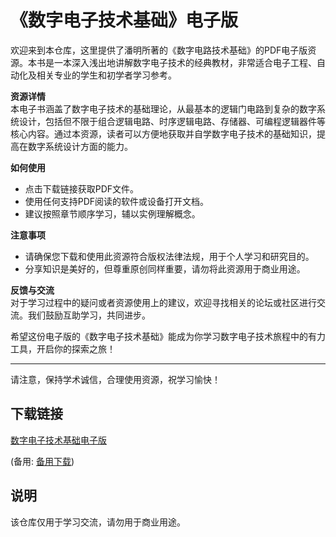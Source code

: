 # 《数字电子技术基础》电子版

欢迎来到本仓库，这里提供了潘明所著的《数字电路技术基础》的PDF电子版资源。本书是一本深入浅出地讲解数字电子技术的经典教材，非常适合电子工程、自动化及相关专业的学生和初学者学习参考。

**资源详情**  
本电子书涵盖了数字电子技术的基础理论，从最基本的逻辑门电路到复杂的数字系统设计，包括但不限于组合逻辑电路、时序逻辑电路、存储器、可编程逻辑器件等核心内容。通过本资源，读者可以方便地获取并自学数字电子技术的基础知识，提高在数字系统设计方面的能力。

**如何使用**  
- 点击下载链接获取PDF文件。
- 使用任何支持PDF阅读的软件或设备打开文档。
- 建议按照章节顺序学习，辅以实例理解概念。

**注意事项**  
- 请确保您下载和使用此资源符合版权法律法规，用于个人学习和研究目的。
- 分享知识是美好的，但尊重原创同样重要，请勿将此资源用于商业用途。

**反馈与交流**  
对于学习过程中的疑问或者资源使用上的建议，欢迎寻找相关的论坛或社区进行交流。我们鼓励互助学习，共同进步。

希望这份电子版的《数字电子技术基础》能成为你学习数字电子技术旅程中的有力工具，开启你的探索之旅！

---

请注意，保持学术诚信，合理使用资源，祝学习愉快！

## 下载链接
[数字电子技术基础电子版](https://pan.quark.cn/s/2fa618e168e0) 

(备用: [备用下载](https://pan.baidu.com/s/1FhKChyUPLlmOsCsIuChtKQ?pwd=1234))

## 说明

该仓库仅用于学习交流，请勿用于商业用途。
